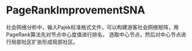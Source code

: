 # PageRankImprovementSNA
社会网络分析中，输入Pajek标准格式文件，可以构建游客社会网络矩阵，用PageRank算法先对节点中心度值进行排名，
选取中心节点，然后对中心节点进行局部社区扩张形成局部社区。
